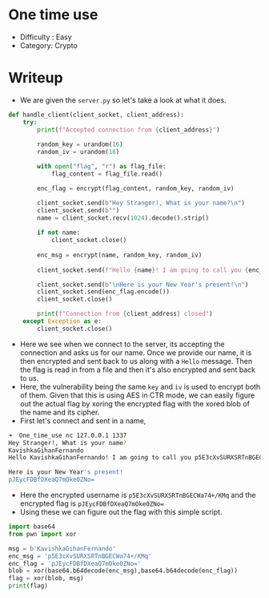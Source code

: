 # One time use

- Difficulty : Easy
- Category: Crypto

# Writeup

- We are given the `server.py` so let's take a look at what it does.

```python
def handle_client(client_socket, client_address):
    try:
        print(f"Accepted connection from {client_address}")
        
        random_key = urandom(16)
        random_iv = urandom(16)

        with open("flag", "r") as flag_file:
            flag_content = flag_file.read()

        enc_flag = encrypt(flag_content, random_key, random_iv)

        client_socket.send(b"Hey Stranger!, What is your name?\n")
        client_socket.send(b"")
        name = client_socket.recv(1024).decode().strip()
        
        if not name:
            client_socket.close()
            
        enc_msg = encrypt(name, random_key, random_iv)
        
        client_socket.send(f"Hello {name}! I am going to call you {enc_msg}!\n".encode())

        client_socket.send(b"\nHere is your New Year's present!\n")
        client_socket.send(enc_flag.encode())
        client_socket.close()

        print(f"Connection from {client_address} closed")
    except Exception as e:
        client_socket.close()
```

- Here we see when we connect to the server, its accepting the connection and asks us for our name. Once we provide our name, it is then encrypted and sent back to us along with a `Hello` message. Then the flag is read in from a file and then it's also encrypted and sent back to us.
- Here, the vulnerability being the same `key` and `iv` is used to encrypt both of them. Given that this is using AES in CTR mode, we can easily figure out the actual flag by xoring the encrypted flag with the xored blob of the name and its cipher.
- First let's connect and sent in a name,

```bash
➜  One_time_use nc 127.0.0.1 1337
Hey Stranger!, What is your name?
KavishkaGihanFernando
Hello KavishkaGihanFernando! I am going to call you p5E3cXvSURXSRTnBGECWa74+/KMq!

Here is your New Year's present!
pJEycFDBfDXeaQ7mOke0ZNo=
```
- Here the encrypted username is `p5E3cXvSURXSRTnBGECWa74+/KMq` and the encrypted flag is `pJEycFDBfDXeaQ7mOke0ZNo=`
- Using these we can figure out the flag with this simple script.

```python
import base64
from pwn import xor

msg = b'KavishkaGihanFernando'
enc_msg = 'p5E3cXvSURXSRTnBGECWa74+/KMq'
enc_flag = 'pJEycFDBfDXeaQ7mOke0ZNo='
blob = xor(base64.b64decode(enc_msg),base64.b64decode(enc_flag))
flag = xor(blob, msg)
print(flag)
```

